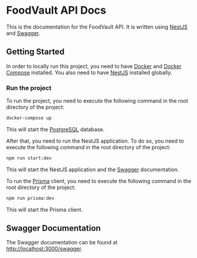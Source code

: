 # FoodVault API Docs

This is the documentation for the FoodVault API. It is written using [NestJS](nestjs.com) and [Swagger](swagger.io).

## Getting Started
In order to locally run this project, you need to have [Docker](https://www.docker.com/) and [Docker Compose](https://docs.docker.com/compose/) installed. You also need to have [NestJS](https://nestjs.com/) installed globally. 

### Run the project
To run the project, you need to execute the following command in the root directory of the project:

```bash
docker-compose up
```

This will start the [PostgreSQL](https://www.postgresql.org/) database.

After that, you need to run the NestJS application. To do so, you need to execute the following command in the root directory of the project:

```bash
npm run start:dev
```

This will start the NestJS application and the [Swagger](https://swagger.io/) documentation.

To run the [Prisma](https://www.prisma.io/) client, you need to execute the following command in the root directory of the project:

```bash
npm run prisma:dev
```

This will start the Prisma client.

## Swagger Documentation
The Swagger documentation can be found at [http://localhost:3000/swagger](http://localhost:3000/swagger).
